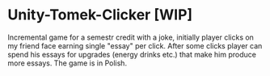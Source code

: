 # Unity-Tomek-Clicker [WIP]
Incremental game for a semestr credit with a joke, initially player clicks on my friend face earning single "essay" per click. After some clicks player can spend his essays for upgrades (energy drinks etc.) that make him produce more essays. The game is in Polish.
